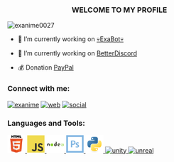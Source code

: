 <h3 align="center">WELCOME TO MY PROFILE</h3>

<p align="left"> <img src="https://komarev.com/ghpvc/?username=exanime0027&label=Profile%20views&color=0e75b6&style=flat" alt="exanime0027" /> </p>

- 🔭 I’m currently working on [💀ExaBot💀](https://discord-exabot.glitch.me/)

- 🔭 I’m currently working on [BetterDiscord](https://github.com/ll-Exanime-ll/BetterDiscord)

- 💰 Donation [PayPal](https://paypal.me/ExanimeTV)

<h3 align="left">Connect with me:</h3>
<p align="left">
<a href="https://www.youtube.com/c/exanime" target="blank"><img align="center" src="https://cdn.glitch.com/7cee5634-e2fb-415f-b3dd-3679a885efd9%2Fyoutube.png" alt="exanime" height="30" width="30" /></a>
<a href="https://discord-exabot.glitch.me/" target="blank"><img align="center" src="https://cdn.glitch.com/7cee5634-e2fb-415f-b3dd-3679a885efd9%2Fa49e1f6054e38f0431702cc1a2e94490.png" alt="web" height="30" width="30" /></a>
<a href="https://linktr.ee/Exanime" target="blank"><img align="center" src="https://cdn.glitch.global/7cee5634-e2fb-415f-b3dd-3679a885efd9/linktree.png" alt="social" height="30" width="30" /></a>
</p>

<h3 align="left">Languages and Tools:</h3>
<p align="left"> <a href="https://www.w3.org/html/" target="_blank"> <img src="https://raw.githubusercontent.com/devicons/devicon/master/icons/html5/html5-original-wordmark.svg" alt="html5" width="40" height="40"/> </a> <a href="https://developer.mozilla.org/en-US/docs/Web/JavaScript" target="_blank"> <img src="https://raw.githubusercontent.com/devicons/devicon/master/icons/javascript/javascript-original.svg" alt="javascript" width="40" height="40"/> </a> <a href="https://nodejs.org" target="_blank"> <img src="https://raw.githubusercontent.com/devicons/devicon/master/icons/nodejs/nodejs-original-wordmark.svg" alt="nodejs" width="40" height="40"/> </a> <a href="https://www.photoshop.com" target="_blank"> <img src="https://raw.githubusercontent.com/devicons/devicon/master/icons/photoshop/photoshop-line.svg" alt="photoshop" width="40" height="40"/> </a> <a href="https://www.python.org" target="_blank"> <img src="https://raw.githubusercontent.com/devicons/devicon/master/icons/python/python-original.svg" alt="python" width="40" height="40"/> </a> <a href="https://unity.com/" target="_blank"> <img src="https://www.vectorlogo.zone/logos/unity3d/unity3d-icon.svg" alt="unity" width="40" height="40"/> </a> <a href="https://unrealengine.com/" target="_blank"> <img src="https://raw.githubusercontent.com/kenangundogan/fontisto/036b7eca71aab1bef8e6a0518f7329f13ed62f6b/icons/svg/brand/unreal-engine.svg" alt="unreal" width="40" height="40"/> </a> </p>
